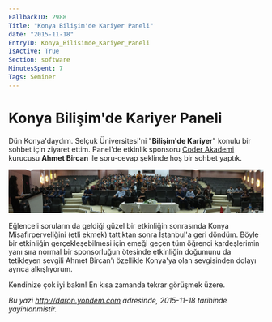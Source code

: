 ```yaml
---
FallbackID: 2988
Title: "Konya Bilişim'de Kariyer Paneli"
date: "2015-11-18"
EntryID: Konya_Bilisimde_Kariyer_Paneli
IsActive: True
Section: software
MinutesSpent: 7
Tags: Seminer
---
```

# Konya Bilişim'de Kariyer Paneli
Dün Konya'daydım. Selçuk Üniversitesi'ni "**Bilişim'de Kariyer**" konulu bir sohbet için ziyaret ettim. Panel'de etkinlik sponsoru [Coder Akademi](http://www.coder.com.tr) kurucusu **Ahmet Bircan** ile soru-cevap şeklinde hoş bir sohbet yaptık. 

![](media/Konya_Bilisimde_Kariyer_Paneli/konya.jpg)

Eğlenceli soruların da geldiği güzel bir etkinliğin sonrasında Konya Misafirperveliğini (etli ekmek) tattıktan sonra İstanbul'a geri döndüm. Böyle bir etkinliğin gerçekleşebilmesi için emeği geçen tüm öğrenci kardeşlerimin yanı sıra normal bir sponsorluğun ötesinde etkinliğin doğumunu da tetikleyen sevgili Ahmet Bircan'ı özellikle Konya'ya olan sevgisinden dolayı ayrıca alkışlıyorum. 

Kendinize çok iyi bakın! En kısa zamanda tekrar görüşmek üzere.



*Bu yazi http://daron.yondem.com adresinde, 2015-11-18 tarihinde yayinlanmistir.*
